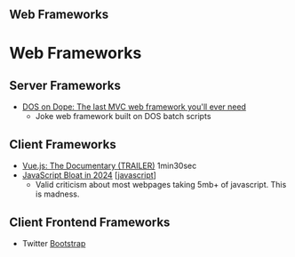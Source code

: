 Web Frameworks
----------
Web Frameworks
==============



Server Frameworks
-----------------

* [DOS on Dope: The last MVC web framework you'll ever need](https://secretgeek.net/dod_intro)
    * Joke web framework built on DOS batch scripts

Client Frameworks
-----------------

* [Vue.js: The Documentary (TRAILER)](https://www.youtube.com/watch?v=2EmYw-O-WLI) 1min30sec
* [JavaScript Bloat in 2024](https://tonsky.me/blog/js-bloat/) [[javascript]]
    * Valid criticism about most webpages taking 5mb+ of javascript. This is madness.


Client Frontend Frameworks
--------------------------

* Twitter [Bootstrap](https://getbootstrap.com)


[//begin]: # "Autogenerated link references for markdown compatibility"
[javascript]: javascript.md "javascript (ECMAScript)"
[//end]: # "Autogenerated link references"